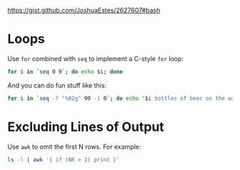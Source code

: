https://gist.github.com/JoshuaEstes/2627607#bash

Loops
=====

Use `for` combined with `seq` to implement a C-style `for` loop:

```bash
for i in `seq 0 9`; do echo $i; done
```

And you can do fun stuff like this:

```bash
for i in `seq -f "%02g" 99 -1 0`; do echo "$i bottles of beer on the wall"; done
```

Excluding Lines of Output
=========================

Use `awk` to omit the first N rows. For example:

```bash
ls -l | awk '{ if (NR > 1) print }'
```
